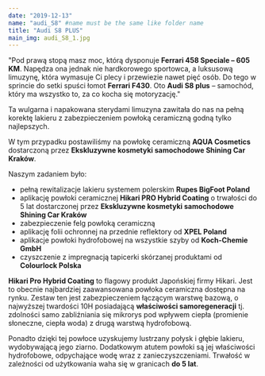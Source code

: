 ```yaml
---
date: "2019-12-13"
name: "audi_S8" #name must be the same like folder name
title: "Audi S8 PLUS"
main_img: audi_S8_1.jpg
---
```


<p>"Pod prawą stopą masz moc, którą dysponuje <strong>Ferrari 458 Speciale – 605 KM</strong>. Napędza ona jednak nie hardkorowego sportowca, a luksusową limuzynę, która wymasuje Ci plecy i przewiezie nawet pięć osób. Do tego w sprincie do setki spuści łomot <strong>Ferrari F430</strong>. Oto <strong>Audi S8 plus</strong> – samochód, który ma wszystko to, za co kocha się motoryzację."</p>
<p>Ta wulgarna i napakowana sterydami limuzyna zawitała do nas na pełną korektę lakieru z zabezpieczeniem powłoką ceramiczną godną tylko najlepszych.</p>
<p>W tym przypadku postawiliśmy na powłokę ceramiczną <strong>AQUA Cosmetics</strong> dostarczoną przez <strong>Ekskluzywne kosmetyki samochodowe Shining Car Kraków</strong>.</p>
<p>Naszym zadaniem było:</p>
<ul>
    <li>pełną rewitalizacje lakieru systemem polerskim <strong>Rupes BigFoot Poland</strong></li>
    <li>aplikację powłoki ceramicznej <strong>Hikari PRO Hybrid Coating</strong> o trwałości do 5 lat dostarczonej przez <strong>Ekskluzywne kosmetyki samochodowe Shining Car Kraków</strong></li>
    <li>zabezpieczenie felg powłoką ceramiczną</li>
    <li>aplikację folii ochronnej na przednie reflektory od <strong>XPEL Poland</strong></li>
    <li>aplikacje powłoki hydrofobowej na wszystkie szyby od <strong>Koch-Chemie GmbH</strong></li>
    <li>czyszczenie z impregnacją tapicerki skórzanej produktami od <strong>Colourlock Polska</strong></li>
</ul>
<p><strong>Hikari Pro Hybrid Coating</strong> to flagowy produkt Japońskiej firmy Hikari. Jest to obecnie najbardziej zaawansowana powłoka ceramiczna dostępna na rynku. Zestaw ten jest zabezpieczeniem łączącym warstwę bazową, o najwyższej twardości 10H posiadającą <strong>właściwości samoregeneracji</strong> tj. zdolności samo zabliźniania się mikrorys pod wpływem ciepła (promienie słoneczne, ciepła woda) z drugą warstwą hydrofobową.</p> 
<p>Ponadto dzięki tej powłoce uzyskujemy lustrzany połysk i głębie lakieru, wydobywającą jego ziarno. Dodatkowym atutem powłoki są jej właściwości hydrofobowe, odpychające wodę wraz z zanieczyszczeniami. Trwałość w zależności od użytkowania waha się w granicach <strong>do 5 lat</strong>.</p>